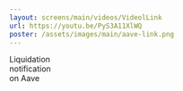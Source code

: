 ```yaml
---
layout: screens/main/videos/VideolLink
url: https://youtu.be/PyS3A11XlWQ
poster: /assets/images/main/aave-link.png
---
```


Liquidation <br /> notification <br /> on Aave
